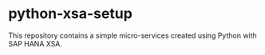 # python-xsa-setup

This repository contains a simple micro-services created using Python with SAP HANA XSA.
